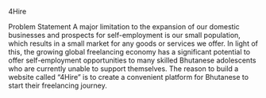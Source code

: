 4Hire

Problem Statement
A major limitation to the expansion of our domestic businesses and prospects for self-employment is our small population, which results in a small market for any goods or services we offer. In light of this, the growing global freelancing economy has a significant potential to offer self-employment opportunities to many skilled Bhutanese adolescents who are currently unable to support themselves. The reason to build a website called “4Hire” is to create a convenient platform for Bhutanese to start their freelancing journey.
